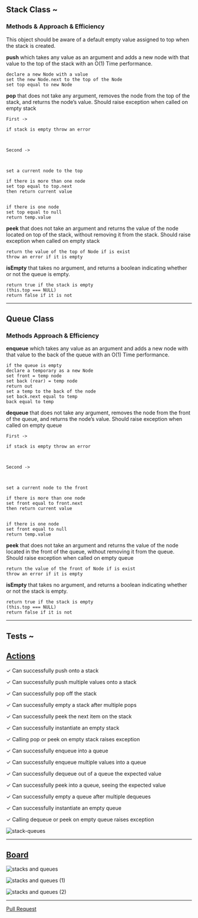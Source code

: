 

## Stack Class ~

### Methods & Approach & Efficiency 

This object should be aware of a default empty value assigned to top when the stack is created.

 **push** which takes any value as an argument and adds a new node with that value to the top of the stack with an O(1) Time performance.
 
 ```
 declare a new Node with a value
set the new Node.next to the top of the Node
set top equal to new Node
```
 
 
 **pop** that does not take any argument, removes the node from the top of the stack, and returns the node’s value.
Should raise exception when called on empty stack

```
First ->

if stack is empty throw an error



Second ->



set a current node to the top

if there is more than one node
set top equal to top.next
then return current value


if there is one node
set top equal to null
return temp.value

```

**peek** that does not take an argument and returns the value of the node located on top of the stack, without removing it from the stack.
Should raise exception when called on empty stack

```
return the value of the top of Node if is exist
throw an error if it is empty
```

**isEmpty** that takes no argument, and returns a boolean indicating whether or not the queue is empty.

```
return true if the stack is empty
(this.top === NULL)
return false if it is not
```
***




## Queue Class

### Methods Approach & Efficiency 

**enqueue** which takes any value as an argument and adds a new node with that value to the back of the queue with an O(1) Time performance.

```
if the queue is empty
declare a temporary as a new Node
set front = temp node
set back (rear) = temp node
return out
set a temp to the back of the node
set back.next equal to temp
back equal to temp
```

**dequeue** that does not take any argument, removes the node from the front of the queue, and returns the node’s value.
Should raise exception when called on empty queue

```
First ->

if stack is empty throw an error



Second ->



set a current node to the front

if there is more than one node
set front equal to front.next
then return current value


if there is one node
set front equal to null
return temp.value
```


**peek** that does not take an argument and returns the value of the node located in the front of the queue, without removing it from the queue.
Should raise exception when called on empty queue

```
return the value of the front of Node if is exist
throw an error if it is empty
```

**isEmpty** that takes no argument, and returns a boolean indicating whether or not the stack is empty.

```
return true if the stack is empty
(this.top === NULL)
return false if it is not
```


***

## Tests ~

## [Actions](https://github.com/wafaankoush99/data-structures-and-algorithms/actions)

✓ Can successfully push onto a stack

✓ Can successfully push multiple values onto a stack

✓ Can successfully pop off the stack

✓ Can successfully empty a stack after multiple pops

✓ Can successfully peek the next item on the stack

✓ Can successfully instantiate an empty stack

✓ Calling pop or peek on empty stack raises exception

✓ Can successfully enqueue into a queue

✓ Can successfully enqueue multiple values into a queue

✓ Can successfully dequeue out of a queue the expected value

✓ Can successfully peek into a queue, seeing the expected value

✓ Can successfully empty a queue after multiple dequeues

✓ Can successfully instantiate an empty queue

✓ Calling dequeue or peek on empty queue raises exception

![stack-queues](https://user-images.githubusercontent.com/78326110/120086920-009c7300-c0ec-11eb-8304-a9a981c8d770.png)

***



## [Board](https://miro.com/welcomeonboard/NczItk6NoDNVJSILLxBE6pFtdwDVKovEhymsPrWJSHPOzlJeX2tXtpkLoA8A7Dy3)

![stacks and queues](https://user-images.githubusercontent.com/78326110/120086827-080f4c80-c0eb-11eb-95b8-4e0f9c88b9da.jpg)


![stacks and queues (1)](https://user-images.githubusercontent.com/78326110/120086832-0ba2d380-c0eb-11eb-8079-49700fd11387.jpg)

![stacks and queues (2)](https://user-images.githubusercontent.com/78326110/120087211-aa7cff00-c0ee-11eb-87ae-8e84089617b2.jpg)

***

[Pull Request](https://github.com/wafaankoush99/data-structures-and-algorithms/pull/49)


